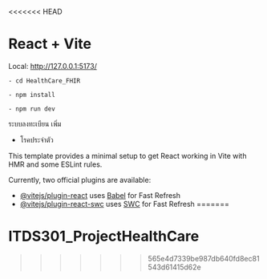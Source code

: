 <<<<<<< HEAD
# React + Vite


Local:   http://127.0.0.1:5173/
```
- cd HealthCare_FHIR

- npm install

- npm run dev 
```

ระบบลงทะเบียน เพิ่ม

- โรคประจำตัว


This template provides a minimal setup to get React working in Vite with HMR and some ESLint rules.

Currently, two official plugins are available:

- [@vitejs/plugin-react](https://github.com/vitejs/vite-plugin-react/blob/main/packages/plugin-react/README.md) uses [Babel](https://babeljs.io/) for Fast Refresh
- [@vitejs/plugin-react-swc](https://github.com/vitejs/vite-plugin-react-swc) uses [SWC](https://swc.rs/) for Fast Refresh
=======
# ITDS301_ProjectHealthCare
>>>>>>> 565e4d7339be987db640fd8ec81543d61415d62e
